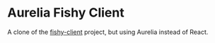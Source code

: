 # Aurelia Fishy Client

A clone of the [fishy-client](https://github.com/jb-1980/fishy-client) project, but using Aurelia instead of React.
